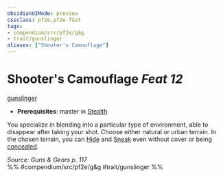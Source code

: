 ```yaml
---
obsidianUIMode: preview
cssclass: pf2e,pf2e-feat
tags:
- compendium/src/pf2e/g&g
- trait/gunslinger
aliases: ["Shooter's Camouflage"]
---
```

# Shooter's Camouflage  *Feat 12*  
[gunslinger](/rules/traits/gunslinger-g-g.md)  

- **Prerequisites**: master in [Stealth](/compendium/skills.md#Stealth)

You specialize in blending into a particular type of environment, able to disappear after taking your shot. Choose either natural or urban terrain. In the chosen terrain, you can [Hide](/rules/actions/hide.md) and [Sneak](/rules/actions/sneak.md) even without cover or being [concealed](/rules/conditions.md#Concealed).

*Source: Guns & Gears p. 117*  
%% #compendium/src/pf2e/g&g #trait/gunslinger %%